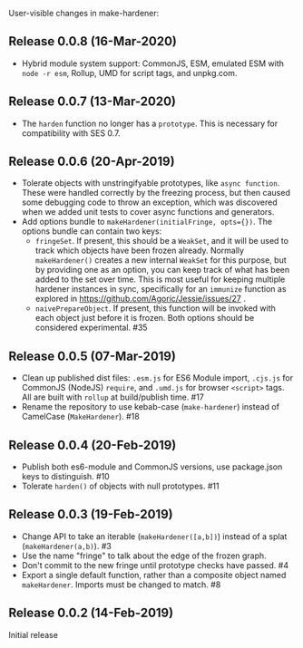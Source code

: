 User-visible changes in make-hardener:

## Release 0.0.8 (16-Mar-2020)

* Hybrid module system support: CommonJS, ESM, emulated ESM with `node -r esm`,
  Rollup, UMD for script tags, and unpkg.com.

## Release 0.0.7 (13-Mar-2020)

* The `harden` function no longer has a `prototype`.
  This is necessary for compatibility with SES 0.7.

## Release 0.0.6 (20-Apr-2019)

* Tolerate objects with unstringifyable prototypes, like `async function`.
  These were handled correctly by the freezing process, but then caused some
  debugging code to throw an exception, which was discovered when we added
  unit tests to cover async functions and generators.
* Add options bundle to `makeHardener(initialFringe, opts={})`. The options
  bundle can contain two keys:
  * `fringeSet`. If present, this should be a `WeakSet`, and it will be used
    to track which objects have been frozen already. Normally
    `makeHardener()` creates a new internal `WeakSet` for this purpose, but
    by providing one as an option, you can keep track of what has been added
    to the set over time. This is most useful for keeping multiple hardener
    instances in sync, specifically for an `immunize` function as explored
    in https://github.com/Agoric/Jessie/issues/27 .
  * `naivePrepareObject`. If present, this function will be invoked with each
    object just before it is frozen.
  Both options should be considered experimental. #35


## Release 0.0.5 (07-Mar-2019)

* Clean up published dist files: `.esm.js` for ES6 Module import, `.cjs.js`
  for CommonJS (NodeJS) `require`, and `.umd.js` for browser `<script>` tags.
  All are built with `rollup` at build/publish time. #17
* Rename the repository to use kebab-case (`make-hardener`) instead of
  CamelCase (`MakeHardener`). #18


## Release 0.0.4 (20-Feb-2019)

* Publish both es6-module and CommonJS versions, use package.json keys to
  distinguish. #10
* Tolerate `harden()` of objects with null prototypes. #11


## Release 0.0.3 (19-Feb-2019)

* Change API to take an iterable (`makeHardener([a,b])`) instead of a splat
  (`makeHardener(a,b)`). #3
* Use the name "fringe" to talk about the edge of the frozen graph.
* Don't commit to the new fringe until prototype checks have passed. #4
* Export a single default function, rather than a composite object named
  `makeHardener`. Imports must be changed to match. #8


## Release 0.0.2 (14-Feb-2019)

Initial release
